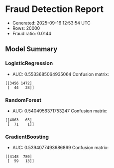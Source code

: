 # Fraud Detection Report
- Generated: 2025-09-16 12:53:54 UTC
- Rows: 20000
- Fraud ratio: 0.0144

## Model Summary
### LogisticRegression
- AUC: 0.5533685064935064
Confusion matrix:
```
[[3456 1472]
 [  44   28]]
```

### RandomForest
- AUC: 0.5404956371753247
Confusion matrix:
```
[[4863   65]
 [  71    1]]
```

### GradientBoosting
- AUC: 0.5394077493686869
Confusion matrix:
```
[[4148  780]
 [  59   13]]
```
